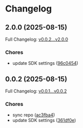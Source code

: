 # Changelog

## 2.0.0 (2025-08-15)

Full Changelog: [v0.0.2...v2.0.0](https://github.com/chasepkelly/lodestarmcp/compare/v0.0.2...v2.0.0)

### Chores

* update SDK settings ([96c0454](https://github.com/chasepkelly/lodestarmcp/commit/96c0454aeb107fa69670fd146e9b827d05d47382))

## 0.0.2 (2025-08-15)

Full Changelog: [v0.0.1...v0.0.2](https://github.com/chasepkelly/lodestarmcp/compare/v0.0.1...v0.0.2)

### Chores

* sync repo ([ac3fba4](https://github.com/chasepkelly/lodestarmcp/commit/ac3fba4a8feebaf1b6d9b6fc1238ec5918b497da))
* update SDK settings ([361df0e](https://github.com/chasepkelly/lodestarmcp/commit/361df0e634f0a099852f2769b2b2d5c532ce5d74))
